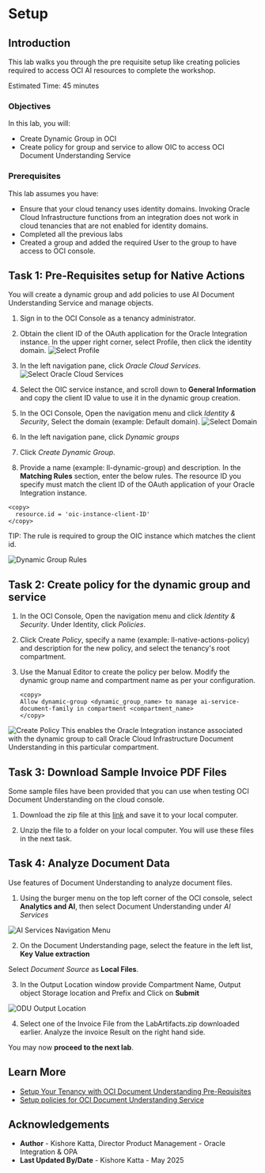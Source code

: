 # Setup

## Introduction

This lab walks you through the pre requisite setup like creating policies required to access OCI AI resources to complete the workshop.

Estimated Time: 45 minutes

### Objectives
In this lab, you will:
- Create Dynamic Group in OCI
- Create policy for group and service to allow OIC to access OCI Document Understanding Service

### Prerequisites
This lab assumes you have:
- Ensure that your cloud tenancy uses identity domains. Invoking Oracle Cloud Infrastructure functions from an integration does not work in cloud tenancies that are not enabled for identity domains.
- Completed all the previous labs
- Created a group and added the required User to the group to have access to OCI console.

## Task 1: Pre-Requisites setup for Native Actions

You will create a dynamic group and add policies to use AI Document Understanding Service and manage objects.

1.  Sign in to the OCI Console as a tenancy administrator.

2.  Obtain the client ID of the OAuth application for the Oracle Integration instance. In the upper right corner, select Profile, then click the identity domain.
![Select Profile](images/select-profile.png)

3.  In the left navigation pane, click *Oracle Cloud Services*.
![Select Oracle Cloud Services](images/select-oracle-cloud-services.png)

4.  Select the OIC service instance, and scroll down to **General Information** and copy the client ID value to use it in the dynamic group creation.

5.  In the OCI Console, Open the navigation menu and click *Identity & Security*, Select the domain (example: Default domain).
![Select Domain](images/default-domain.png)

6. In the left navigation pane, click *Dynamic groups*

7.  Click *Create Dynamic Group*.

8.  Provide a name (example: ll-dynamic-group) and description. In the **Matching Rules** section, enter the below rules. The resource ID you specify must match the client ID of the OAuth application of your Oracle Integration instance.

```
<copy>
  resource.id = 'oic-instance-client-ID'
</copy>
```
TIP: The rule is required to group the OIC instance which matches the client id.

![Dynamic Group Rules](images/dynamic-group-rules.png)

## Task 2: Create policy for the dynamic group and service

1.  In the OCI Console, Open the navigation menu and click *Identity & Security*. Under Identity, click *Policies*.

2.  Click Create *Policy*, specify a name (example: ll-native-actions-policy) and description for the new policy, and select the tenancy's root compartment.

3.  Use the Manual Editor to create the policy per below. Modify the dynamic group name and compartment name as per your configuration.

    ```
    <copy>
    Allow dynamic-group <dynamic_group_name> to manage ai-service-document-family in compartment <compartment_name>
    </copy>
    ```
![Create Policy](images/create-policy.png)
This enables the Oracle Integration instance associated with the dynamic group to call Oracle Cloud Infrastructure Document Understanding in this particular compartment.

## Task 3: Download Sample Invoice PDF Files

Some sample files have been provided that you can use when testing OCI Document Understanding on the cloud console.

1.  Download the zip file at this [link](https://objectstorage.us-phoenix-1.oraclecloud.com/p/SCvcp5FBbuS8A4VLOio3A9kp3hvZIEho_mwLuczxPxHh-zETSjUFntrCK9LN4x9e/n/oicpm/b/oiclivelabs/o/oic3/native-actions-odu-decision/LabArtifacts.zip) and save it to your local computer.

2.  Unzip the file to a folder on your local computer. You will use these files in the next task.

## Task 4: Analyze Document Data

Use features of Document Understanding to analyze document files.

1.  Using the burger menu on the top left corner of the OCI console, select **Analytics and AI**, then select Document Understanding under *AI Services*

![AI Services Navigation Menu](images/oci-navigation-menu-ai.png)

2.  On the Document Understanding page, select the  feature in the left list, **Key Value extraction**

Select *Document Source* as **Local Files**.

3. In the Output Location window provide Compartment Name, Output object Storage location and Prefix and Click on **Submit**

![ODU Output Location](images/odu-output-location.png)

4. Select one of the Invoice File from the LabArtifacts.zip downloaded earlier. Analyze the invoice Result on the right hand side.

You may now **proceed to the next lab**.

## Learn More

* [Setup Your Tenancy with OCI Document Understanding Pre-Requisites](https://docs.oracle.com/en/cloud/paas/application-integration/integrations-user/add-actions-app-driven-orchestration-integration.html#GUID-92FEDC69-2842-4538-BA04-CC12B7E1DC13__BBBBB)
* [Setup policies for OCI Document Understanding Service](https://docs.oracle.com/en-us/iaas/Content/document-understanding/using/about_document-understanding_policies.htm)

## Acknowledgements
* **Author** - Kishore Katta, Director Product Management - Oracle Integration & OPA
* **Last Updated By/Date** - Kishore Katta - May 2025
